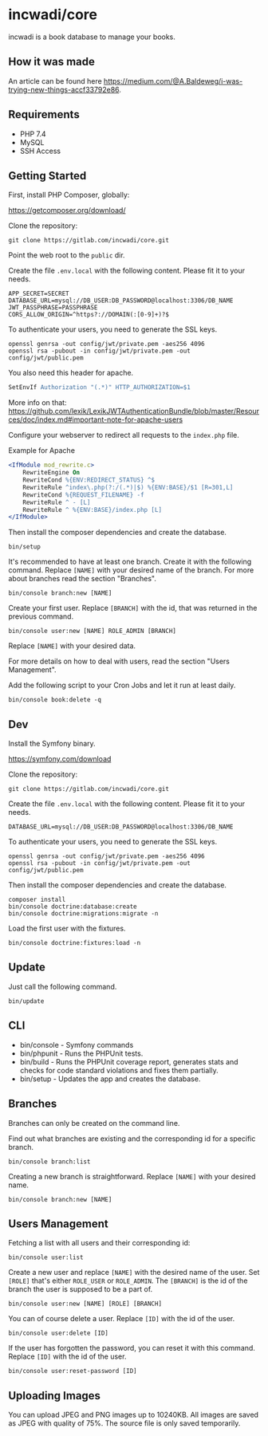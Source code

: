 # incwadi/core

incwadi is a book database to manage your books.

## How it was made

An article can be found here <https://medium.com/@A.Baldeweg/i-was-trying-new-things-accf33792e86>.

## Requirements

- PHP 7.4
- MySQL
- SSH Access

## Getting Started

First, install PHP Composer, globally:

<https://getcomposer.org/download/>

Clone the repository:

```shell
git clone https://gitlab.com/incwadi/core.git
```

Point the web root to the `public` dir.

Create the file `.env.local` with the following content. Please fit it to your needs.

```shell
APP_SECRET=SECRET
DATABASE_URL=mysql://DB_USER:DB_PASSWORD@localhost:3306/DB_NAME
JWT_PASSPHRASE=PASSPHRASE
CORS_ALLOW_ORIGIN=^https?://DOMAIN(:[0-9]+)?$
```

To authenticate your users, you need to generate the SSL keys.

```shell
openssl genrsa -out config/jwt/private.pem -aes256 4096
openssl rsa -pubout -in config/jwt/private.pem -out config/jwt/public.pem
```

You also need this header for apache.

```apache
SetEnvIf Authorization "(.*)" HTTP_AUTHORIZATION=$1
```

More info on that: <https://github.com/lexik/LexikJWTAuthenticationBundle/blob/master/Resources/doc/index.md#important-note-for-apache-users>

Configure your webserver to redirect all requests to the `index.php` file.

Example for Apache

```apache
<IfModule mod_rewrite.c>
    RewriteEngine On
    RewriteCond %{ENV:REDIRECT_STATUS} ^$
    RewriteRule ^index\.php(?:/(.*)|$) %{ENV:BASE}/$1 [R=301,L]
    RewriteCond %{REQUEST_FILENAME} -f
    RewriteRule ^ - [L]
    RewriteRule ^ %{ENV:BASE}/index.php [L]
</IfModule>
```

Then install the composer dependencies and create the database.

```shell
bin/setup
```

It's recommended to have at least one branch. Create it with the following command. Replace `[NAME]` with your desired name of the branch. For more about branches read the section "Branches".

```shell
bin/console branch:new [NAME]
```

Create your first user. Replace `[BRANCH]` with the id, that was returned in the previous command.

```shell
bin/console user:new [NAME] ROLE_ADMIN [BRANCH]
```

Replace `[NAME]` with your desired data.

For more details on how to deal with users, read the section "Users Management".

Add the following script to your Cron Jobs and let it run at least daily.

```shell
bin/console book:delete -q
```

## Dev

Install the Symfony binary.

<https://symfony.com/download>

Clone the repository:

```shell
git clone https://gitlab.com/incwadi/core.git
```

Create the file `.env.local` with the following content. Please fit it to your needs.

```shell
DATABASE_URL=mysql://DB_USER:DB_PASSWORD@localhost:3306/DB_NAME
```

To authenticate your users, you need to generate the SSL keys.

```shell
openssl genrsa -out config/jwt/private.pem -aes256 4096
openssl rsa -pubout -in config/jwt/private.pem -out config/jwt/public.pem
```

Then install the composer dependencies and create the database.

```shell
composer install
bin/console doctrine:database:create
bin/console doctrine:migrations:migrate -n
```

Load the first user with the fixtures.

```shell
bin/console doctrine:fixtures:load -n
```

## Update

Just call the following command.

```shell
bin/update
```

## CLI

- bin/console - Symfony commands
- bin/phpunit - Runs the PHPUnit tests.
- bin/build - Runs the PHPUnit coverage report, generates stats and checks for code standard violations and fixes them partially.
- bin/setup - Updates the app and creates the database.

## Branches

Branches can only be created on the command line.

Find out what branches are existing and the corresponding id for a specific branch.

```shell
bin/console branch:list
```

Creating a new branch is straightforward. Replace `[NAME]` with your desired name.

```shell
bin/console branch:new [NAME]
```

## Users Management

Fetching a list with all users and their corresponding id:

```shell
bin/console user:list
```

Create a new user and replace `[NAME]` with the desired name of the user. Set `[ROLE]` that's either `ROLE_USER` or `ROLE_ADMIN`. The `[BRANCH]` is the id of the branch the user is supposed to be a part of.

```shell
bin/console user:new [NAME] [ROLE] [BRANCH]
```

You can of course delete a user. Replace `[ID]` with the id of the user.

```shell
bin/console user:delete [ID]
```

If the user has forgotten the password, you can reset it with this command. Replace `[ID]` with the id of the user.

```shell
bin/console user:reset-password [ID]
```

## Uploading Images

You can upload JPEG and PNG images up to 10240KB. All images are saved as JPEG with quality of 75%. The source file is only saved temporarily.

